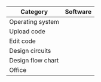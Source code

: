 | Category | Software | 
|-----------------|---------------|
|Operating system || Lubuntu 20.10 |
|Upload code	  || Arduino IDE 1.8.13 |
|Edit code	 	  || VIM - Vi IMproved 8.2 |
|Design circuits  || Fritzing 0.9.3 |
|Design flow chart  || diagrams.net (draw.io) 14.4.3|
|Office  || LibreOffice 7.0.3.1|
